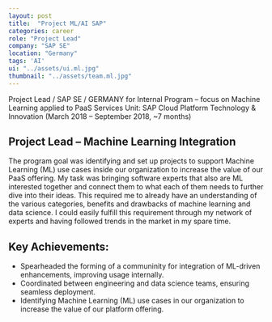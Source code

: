```yaml
---
layout: post
title:  "Project ML/AI SAP"
categories: career
role: "Project Lead"
company: "SAP SE"
location: "Germany"
tags: 'AI'
ui: "../assets/ui.ml.jpg"
thumbnail: "../assets/team.ml.jpg"
---
```

Project Lead / SAP SE / GERMANY
for Internal Program – focus on Machine Learning applied to PaaS Services
Unit: SAP Cloud Platform Technology & Innovation (March 2018 – September 2018, ~7 months)
<!--more-->
## Project Lead – Machine Learning Integration
The program goal was identifying and set up projects to support Machine Learning (ML) use cases inside our organization to increase the value of our PaaS offering. My task was bringing software experts that also are ML interested together and connect them to what each of them needs to further dive into their ideas. 
This required me to already have an understanding of the various categories, benefits and drawbacks of machine learning and data science. I could easily fulfill this requirement through my network of experts and having followed trends in the market in my spare time.

## Key Achievements:

* Spearheaded the forming of a communinity for integration of ML-driven enhancements, improving usage internally.
* Coordinated between engineering and data science teams, ensuring seamless deployment.
* Identifying Machine Learning (ML) use cases in our organization to increase the value of our platform offering. 



